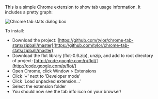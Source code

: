 This is a simple Chrome extension to show tab usage information. It includes a pretty graph:

![Chrome tab stats dialog box](https://github.com/tylor/chrome-tab-stats/raw/master/screenshot.png)

To install:

*   Download the project: [https://github.com/tylor/chrome-tab-stats/zipball/master](https://github.com/tylor/chrome-tab-stats/zipball/master)
*   Download the flot library (flot-0.6.zip), unzip, and add to root directory of project: [http://code.google.com/p/flot/](http://code.google.com/p/flot/)
*   Open Chrome, click Window > Extensions
*   Click '+' next to 'Developer mode'
*   Click 'Load unpacked extension...'
*   Select the extension folder
*   You should now see the tab info icon on your browser!